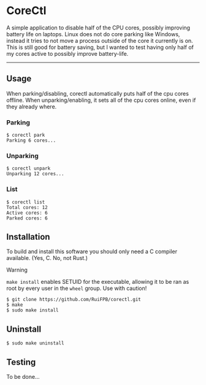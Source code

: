 # CoreCtl

A simple application to disable half of the CPU cores, possibly improving battery life on laptops. Linux does not do core parking like Windows, instead it tries to not move a process outside of the core it currently is on. This is still good for battery saving, but I wanted to test having only half of my cores active to possibly improve battery-life.

------

## Usage

When parking/disabling, corectl automatically puts half of the cpu cores offline. When unparking/enabling, it sets all of the cpu cores online, even if they already where.

### Parking

    $ corectl park
    Parking 6 cores...

### Unparking

    $ corectl unpark
    Unparking 12 cores...

### List

    $ corectl list
    Total cores: 12
    Active cores: 6
    Parked cores: 6


## Installation

To build and install this software you should only need a C compiler available. (Yes, C. No, not Rust.)

> [!WARNING]
> `make install` enables SETUID for the executable, allowing it to be ran as root by every user in the `wheel` group. Use with caution!

    $ git clone https://github.com/RuiFPB/corectl.git
    $ make
    $ sudo make install


## Uninstall

    $ sudo make uninstall

## Testing

To be done...
